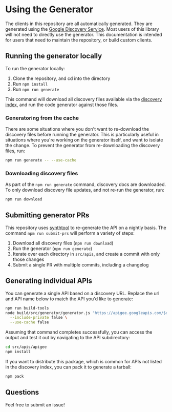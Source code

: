 # Using the Generator
The clients in this repository are all automatically generated. They are generated using the [Google Discovery Service](https://developers.google.com/discovery). Most users of this library will not need to directly use the generator. This documentation is intended for users that need to maintain the repository, or build custom clients.

## Running the generator locally
To run the generator locally:
1. Clone the repository, and cd into the directory
2. Run `npm install`
3. Run `npm run generate`

This command will download all discovery files available via the [discovery index](https://www.googleapis.com/discovery/v1/apis/), and run the code generator against those files.

### Generatoring from the cache
There are some situations where you don't want to re-download the discovery files before running the generator. This is particularly useful in situations where you're working on the generator itself, and want to isolate the change. To prevent the generator from re-downloading the discovery files, run:

```sh
npm run generate -- --use-cache
```

### Downloading discovery files
As part of the `npm run generate` command, discovery docs are downloaded. To only download discovery file updates, and not re-run the generator, run:

```sh
npm run download
```

## Submitting generator PRs
This repository uses [synthtool](https://github.com/googleapis/synthtool/) to re-generate the API on a nightly basis. The command `npm run submit-prs` will perform a variety of steps:
1. Download all discovery files (`npm run download`)
2. Run the generator (`npm run generate`)
3. Iterate over each directory in `src/apis`, and create a commit with only those changes
4. Submit a single PR with multiple commits, including a changelog

## Generating individual APIs
You can generate a single API based on a discovery URL. Replace the url and API name below to match the API you'd like to generate:

```sh
npm run build-tools
node build/src/generator/generator.js 'https://apigee.googleapis.com/$discovery/rest?version=v1' \
  --include-private false \
  --use-cache false
```

Assuming that command completes successfully, you can access the output and test it out by navigating to the API subdirectory:

```sh
cd src/apis/apigee
npm install
```

If you want to distribute this package, which is common for APIs not listed in the discovery index, you can pack it to generate a tarball:

```sh
npm pack
```

## Questions
Feel free to submit an issue!
